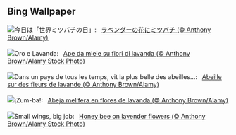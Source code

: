 ## Bing Wallpaper
![](https://www.bing.com/th?id=OHR.HoneyBeeLavender_JA-JP7794664698_UHD.jpg&w=1000)今日は「世界ミツバチの日」:&nbsp;&ensp;[ラベンダーの花にミツバチ (© Anthony Brown/Alamy)](https://www.bing.com/th?id=OHR.HoneyBeeLavender_JA-JP7794664698_UHD.jpg)
<br><br/>
![](https://www.bing.com/th?id=OHR.HoneyBeeLavender_IT-IT3599671311_UHD.jpg&w=1000)Oro e Lavanda:&nbsp;&ensp;[Ape da miele su fiori di lavanda (© Anthony Brown/Alamy Stock Photo)](https://www.bing.com/th?id=OHR.HoneyBeeLavender_IT-IT3599671311_UHD.jpg)
<br><br/>
![](https://www.bing.com/th?id=OHR.HoneyBeeLavender_FR-FR5663317705_UHD.jpg&w=1000)Dans un pays de tous les temps, vit la plus belle des abeilles...:&nbsp;&ensp;[Abeille sur des fleurs de lavande (© Anthony Brown/Alamy)](https://www.bing.com/th?id=OHR.HoneyBeeLavender_FR-FR5663317705_UHD.jpg)
<br><br/>
![](https://www.bing.com/th?id=OHR.HoneyBeeLavender_ES-ES6507436350_UHD.jpg&w=1000)¡Zum-ba!:&nbsp;&ensp;[Abeja melífera en flores de lavanda (© Anthony Brown/Alamy)](https://www.bing.com/th?id=OHR.HoneyBeeLavender_ES-ES6507436350_UHD.jpg)
<br><br/>
![](https://www.bing.com/th?id=OHR.HoneyBeeLavender_EN-GB1571293701_UHD.jpg&w=1000)Small wings, big job:&nbsp;&ensp;[Honey bee on lavender flowers (© Anthony Brown/Alamy Stock Photo)](https://www.bing.com/th?id=OHR.HoneyBeeLavender_EN-GB1571293701_UHD.jpg)
<br><br/>
